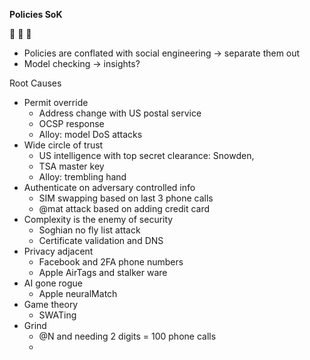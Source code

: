 **Policies SoK**

🛂 🛂 🛂



- Policies are conflated with social engineering -> separate them out
- Model checking -> insights?



Root Causes

- Permit override
  - Address change with US postal service
  - OCSP response
  - Alloy: model DoS attacks 
- Wide circle of trust
  - US intelligence with top secret clearance: Snowden, 
  - TSA master key
  - Alloy: trembling hand
- Authenticate on adversary controlled info
  - SIM swapping based on last 3 phone calls
  - @mat attack based on adding credit card 
- Complexity is the enemy of security
  - Soghian no fly list attack
  - Certificate validation and DNS
- Privacy adjacent
  - Facebook and 2FA phone numbers
  - Apple AirTags and stalker ware
- AI gone rogue
  - Apple neuralMatch
- Game theory
  - SWATing
- Grind
  - @N and needing 2 digits = 100 phone calls
  - 
